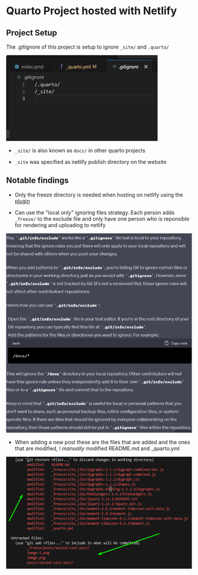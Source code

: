 # Quarto Project hosted with Netlify

## Project Setup

The .gitignore of this project is setup to ignore `_site/` and `.quarto/`

![gitignore](image.png)

- `_site/` is also known as `docs/` in other quarto projects

- `_site` was specified as netlify publish directory on the website 


## Notable findings

- Only the freeze directory is needed when hosting on netlify using the [plugin](https://github.com/quarto-dev/netlify-plugin-quarto)

- Can use the "local only" ignoring files strategy. Each person adds `_freeze/` to the exclude file and only have one person who is reponsible for rendering and uploading to netlify

![exclude](image-1.png)

- When adding a new post these are the files that are added and the ones that are modified, I *manually* modified README.md and _quarto.yml

![modified](image-2.png)